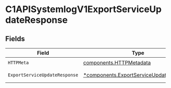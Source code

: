 # C1APISystemlogV1ExportServiceUpdateResponse


## Fields

| Field                                                                                             | Type                                                                                              | Required                                                                                          | Description                                                                                       |
| ------------------------------------------------------------------------------------------------- | ------------------------------------------------------------------------------------------------- | ------------------------------------------------------------------------------------------------- | ------------------------------------------------------------------------------------------------- |
| `HTTPMeta`                                                                                        | [components.HTTPMetadata](../../models/components/httpmetadata.md)                                | :heavy_check_mark:                                                                                | N/A                                                                                               |
| `ExportServiceUpdateResponse`                                                                     | [*components.ExportServiceUpdateResponse](../../models/components/exportserviceupdateresponse.md) | :heavy_minus_sign:                                                                                | Successful response                                                                               |